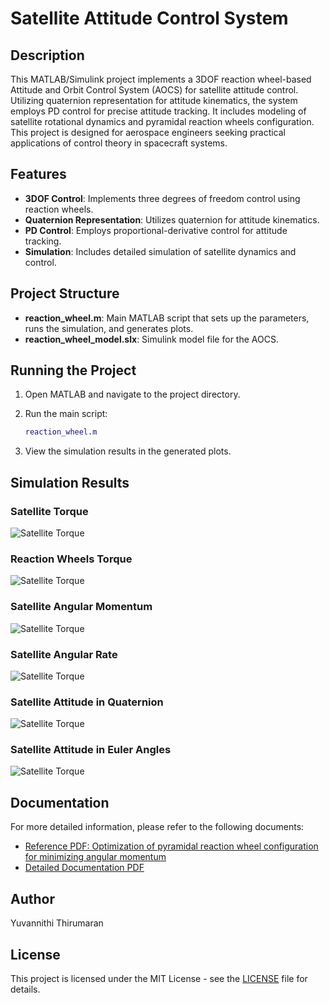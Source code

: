 # Satellite Attitude Control System

## Description

This MATLAB/Simulink project implements a 3DOF reaction wheel-based Attitude and Orbit Control System (AOCS) for satellite attitude control. Utilizing quaternion representation for attitude kinematics, the system employs PD control for precise attitude tracking. It includes modeling of satellite rotational dynamics and pyramidal reaction wheels configuration. This project is designed for aerospace engineers seeking practical applications of control theory in spacecraft systems.

## Features

- **3DOF Control**: Implements three degrees of freedom control using reaction wheels.
- **Quaternion Representation**: Utilizes quaternion for attitude kinematics.
- **PD Control**: Employs proportional-derivative control for attitude tracking.
- **Simulation**: Includes detailed simulation of satellite dynamics and control.

## Project Structure

- **reaction_wheel.m**: Main MATLAB script that sets up the parameters, runs the simulation, and generates plots.
- **reaction_wheel_model.slx**: Simulink model file for the AOCS.

## Running the Project

1. Open MATLAB and navigate to the project directory.
2. Run the main script:

    ```matlab
    reaction_wheel.m
    ```

3. View the simulation results in the generated plots.

## Simulation Results

### Satellite Torque

![Satellite Torque](Images/satellite_torque.png)

### Reaction Wheels Torque

![Satellite Torque](Images/reaction_wheels_torque.png)

### Satellite Angular Momentum

![Satellite Torque](Images/satellite_angular_momentum.png)

### Satellite Angular Rate

![Satellite Torque](Images/satellite_angular_rate.png)

### Satellite Attitude in Quaternion

![Satellite Torque](Images/satellite_attitude_quaternion.png)

### Satellite Attitude in Euler Angles

![Satellite Torque](Images/satellite_attitude_euler_angles.png)

## Documentation

For more detailed information, please refer to the following documents:

- [Reference PDF: Optimization of pyramidal reaction wheel configuration for minimizing angular momentum](Docs/Reference.pdf)
- [Detailed Documentation PDF](Docs/Documentation.pdf)

## Author

Yuvannithi Thirumaran

## License

This project is licensed under the MIT License - see the [LICENSE](LICENSE) file for details.
